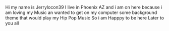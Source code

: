 Hi my name is Jerrylocon39 I live in Phoenix AZ and i am on here because i am loving my Music an wanted to get on my computer some background theme that would play my Hip Pop Music So i am Happpy to be here   Later to you all
